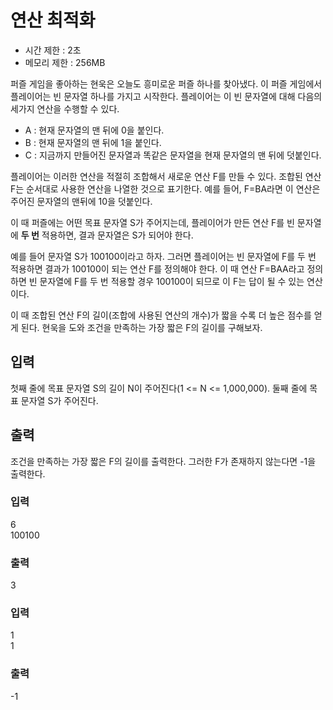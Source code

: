 ﻿# 연산 최적화

- 시간 제한 : 2초
- 메모리 제한 : 256MB

퍼즐 게임을 좋아하는 현욱은 오늘도 흥미로운 퍼즐 하나를 찾아냈다. 이 퍼즐 게임에서 플레이어는 빈 문자열 하나를 가지고 시작한다. 플레이어는 이 빈 문자열에 대해 다음의 세가지 연산을 수행할 수 있다.

- A : 현재 문자열의 맨 뒤에 0을 붙인다.
- B : 현재 문자열의 맨 뒤에 1을 붙인다.
- C : 지금까지 만들어진 문자열과 똑같은 문자열을 현재 문자열의 맨 뒤에 덧붙인다.

플레이어는 이러한 연산을 적절히 조합해서 새로운 연산 F를 만들 수 있다. 조합된 연산 F는 순서대로 사용한 연산을 나열한 것으로 표기한다. 예를 들어, F=BA라면 이 연산은 주어진 문자열의 맨뒤에 10을 덧붙인다.
 
이 때 퍼즐에는 어떤 목표 문자열 S가 주어지는데, 플레이어가 만든 연산 F를 빈 문자열에 **두 번** 적용하면, 결과 문자열은 S가 되어야 한다.

예를 들어 문자열 S가 100100이라고 하자. 그러면 플레이어는 빈 문자열에 F를 두 번 적용하면 결과가 100100이 되는 연산 F를 정의해야 한다. 이 때 연산 F=BAA라고 정의하면 빈 문자열에 F를 두 번 적용할 경우 100100이 되므로 이 F는 답이 될 수 있는 연산이다.

이 때 조합된 연산 F의 길이(조합에 사용된 연산의 개수)가 짧을 수록 더 높은 점수를 얻게 된다. 현욱을 도와 조건을 만족하는 가장 짧은 F의 길이를 구해보자. 

## 입력
첫째 줄에 목표 문자열 S의 길이 N이 주어진다(1 <= N <= 1,000,000). 둘째 줄에 목표 문자열 S가 주어진다.

## 출력
조건을 만족하는 가장 짧은 F의 길이를 출력한다. 그러한 F가 존재하지 않는다면 -1을 출력한다.

### 입력
6  
100100  

### 출력
3

### 입력
1  
1  

### 출력
-1